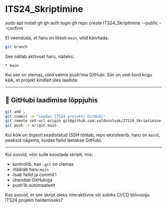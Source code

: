 # ITS24_Skriptimine

sudo apt install gh
gh auth login
gh repo create ITS24_Skriptimine --public --confirm


Et veenduda, et haru on tõesti `main`, võid käivitada:

```bash
git branch
```

See näitab aktiivset haru, näiteks:
```
* main
```

Kui see on olemas, oled valmis push’ima GitHubi. Siin on veel kord kogu käik, et projekt kindlalt üles laadida:

---

## 🚀 GitHubi laadimise lõppjuhis

```bash
git add .
git commit -m "Laadin ITS24 projekti GitHubi"
git remote set-url origin git@github.com:valdonolvak/ITS24_Skriptimine.git
git push -u origin main
```

Kui kõik on õigesti seadistatud (SSH töötab, repo eksisteerib, haru on `main`), peaksid nägema, kuidas failid laetakse GitHubi.

---

Kui soovid, võin sulle koostada skripti, mis:
- kontrollib, kas `.git` on olemas
- määrab haru `main`
- lisab failid ja commit’i
- ühendab GitHubiga
- push’ib automaatselt

Kas soovid, et see skript oleks interaktiivne või sobiks CI/CD töövoogu ITS24 projekti haldamiseks?

